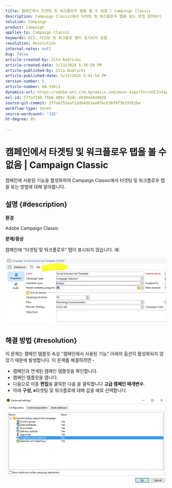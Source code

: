 ```yaml
---
title: 캠페인에서 타겟팅 및 워크플로우 탭을 볼 수 없음 | Campaign Classic
description: Campaign Classic에서 타겟팅 및 워크플로우 탭을 보는 방법 알아보기
solution: Campaign
product: Campaign
applies-to: Campaign Classic
keywords: KCS, 타깃팅 및 워크플로 탭이 표시되지 않음
resolution: Resolution
internal-notes: null
bug: false
article-created-by: Zita Rodricks
article-created-date: 3/13/2024 5:38:59 PM
article-published-by: Zita Rodricks
article-published-date: 3/13/2024 5:41:54 PM
version-number: 5
article-number: KA-19411
dynamics-url: https://adobe-ent.crm.dynamics.com/main.aspx?forceUCI=1&pagetype=entityrecord&etn=knowledgearticle&id=4f849390-60e1-ee11-904c-0022480a227c
exl-id: f7fa719b-75b6-485c-834c-d4394d4d4028
source-git-commit: 2ffab755aaf12d64db2ee07bcb36f6f3b19761be
workflow-type: tm+mt
source-wordcount: '132'
ht-degree: 6%

---
```


# 캠페인에서 타겟팅 및 워크플로우 탭을 볼 수 없음 | Campaign Classic


캠페인에 사용된 기능을 활성화하여 Campaign Classic에서 타겟팅 및 워크플로우 탭을 보는 방법에 대해 알아봅니다.

## 설명 {#description}


<b>환경</b>

Adobe Campaign Classic

<b>문제/증상</b>

캠페인에 &quot;타겟팅 및 워크플로우&quot; 탭이 표시되지 않습니다. 예:
<br><br>![](assets/___50849390-60e1-ee11-904c-0022480a227c___.png)<br>

## 해결 방법 {#resolution}


이 문제는 캠페인 템플릿 속성 &quot;캠페인에서 사용된 기능&quot; 아래의 옵션이 활성화되지 않았기 때문에 발생합니다. 이 문제를 해결하려면 -

- 캠페인과 연계된 캠페인 템플릿을 확인합니다.
- 캠페인 템플릿을 엽니다.
- 다음으로 이동 <b>편집</b>을 클릭한 다음 을 클릭합니다 <b>고급 캠페인 매개변수</b>.
- 아래 <b>구성, s</b>타겟팅 및 워크플로에 대해 값을 예로 선택합니다.


![](assets/f184a935-4ace-ec11-a7b5-00224809c196.png)
